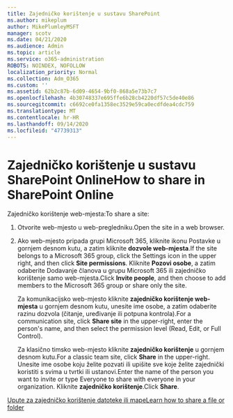 ```yaml
---
title: Zajedničko korištenje u sustavu SharePoint
ms.author: mikeplum
author: MikePlumleyMSFT
manager: scotv
ms.date: 04/21/2020
ms.audience: Admin
ms.topic: article
ms.service: o365-administration
ROBOTS: NOINDEX, NOFOLLOW
localization_priority: Normal
ms.collection: Adm_O365
ms.custom: ''
ms.assetid: 62b2c87b-6d09-4654-9bf0-868a5e73b7c7
ms.openlocfilehash: 4b30748337e695ffe6b28cb4220df57c5de40e86
ms.sourcegitcommit: c6692ce0fa1358ec3529e59ca0ecdfdea4cdc759
ms.translationtype: MT
ms.contentlocale: hr-HR
ms.lasthandoff: 09/14/2020
ms.locfileid: "47739313"
---
```

# <a name="how-to-share-in-sharepoint-online"></a><span data-ttu-id="642eb-102">Zajedničko korištenje u sustavu SharePoint Online</span><span class="sxs-lookup"><span data-stu-id="642eb-102">How to share in SharePoint Online</span></span>

<span data-ttu-id="642eb-103">Zajedničko korištenje web-mjesta:</span><span class="sxs-lookup"><span data-stu-id="642eb-103">To share a site:</span></span>
  
1. <span data-ttu-id="642eb-104">Otvorite web-mjesto u web-pregledniku.</span><span class="sxs-lookup"><span data-stu-id="642eb-104">Open the site in a web browser.</span></span>
    
2. <span data-ttu-id="642eb-105">Ako web-mjesto pripada grupi Microsoft 365, kliknite ikonu Postavke u gornjem desnom kutu, a zatim kliknite **dozvole web-mjesta**.</span><span class="sxs-lookup"><span data-stu-id="642eb-105">If the site belongs to a Microsoft 365 group, click the Settings icon in the upper right, and then click **Site permissions**.</span></span> <span data-ttu-id="642eb-106">Kliknite **Pozovi osobe**, a zatim odaberite Dodavanje članova u grupu Microsoft 365 ili zajedničko korištenje samo web-mjesta.</span><span class="sxs-lookup"><span data-stu-id="642eb-106">Click **Invite people**, and then choose to add members to the Microsoft 365 group or share only the site.</span></span> 
    
    <span data-ttu-id="642eb-107">Za komunikacijsko web-mjesto kliknite **zajedničko korištenje web-mjesta** u gornjem desnom kutu, unesite ime osobe, a zatim odaberite razinu dozvola (čitanje, uređivanje ili potpuna kontrola).</span><span class="sxs-lookup"><span data-stu-id="642eb-107">For a communication site, click **Share site** in the upper-right, enter the person's name, and then select the permission level (Read, Edit, or Full Control).</span></span> 
    
    <span data-ttu-id="642eb-108">Za klasično timsko web-mjesto kliknite **zajedničko korištenje** u gornjem desnom kutu.</span><span class="sxs-lookup"><span data-stu-id="642eb-108">For a classic team site, click **Share** in the upper-right.</span></span> <span data-ttu-id="642eb-109">Unesite ime osobe koju želite pozvati ili upišite sve koje želite zajednički koristiti s svima u tvrtki ili ustanovi.</span><span class="sxs-lookup"><span data-stu-id="642eb-109">Enter the name of the person you want to invite or type Everyone to share with everyone in your organization.</span></span> <span data-ttu-id="642eb-110">Kliknite **zajedničko korištenje**.</span><span class="sxs-lookup"><span data-stu-id="642eb-110">Click **Share**.</span></span>
    
[<span data-ttu-id="642eb-111">Upute za zajedničko korištenje datoteke ili mape</span><span class="sxs-lookup"><span data-stu-id="642eb-111">Learn how to share a file or folder</span></span>](https://go.microsoft.com/fwlink/?linkid=511430)
  

